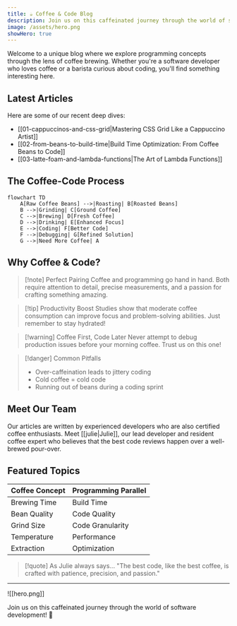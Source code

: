 ```yaml
---
title: ☕ Coffee & Code Blog
description: Join us on this caffeinated journey through the world of software development! 🚀
image: /assets/hero.png
showHero: true
---
```


Welcome to a unique blog where we explore programming concepts through the lens of coffee brewing. Whether you're a software developer who loves coffee or a barista curious about coding, you'll find something interesting here.

## Latest Articles

Here are some of our recent deep dives:
- [[01-cappuccinos-and-css-grid|Mastering CSS Grid Like a Cappuccino Artist]] 
- [[02-from-beans-to-build-time|Build Time Optimization: From Coffee Beans to Code]]
- [[03-latte-foam-and-lambda-functions|The Art of Lambda Functions]]

## The Coffee-Code Process

```mermaid
flowchart TD
    A[Raw Coffee Beans] -->|Roasting| B[Roasted Beans]
    B -->|Grinding| C[Ground Coffee]
    C -->|Brewing| D[Fresh Coffee]
    D -->|Drinking| E[Enhanced Focus]
    E -->|Coding| F[Better Code]
    F -->|Debugging| G[Refined Solution]
    G -->|Need More Coffee| A
```

## Why Coffee & Code?

> [!note] Perfect Pairing
> Coffee and programming go hand in hand. Both require attention to detail, precise measurements, and a passion for crafting something amazing.

> [!tip] Productivity Boost
> Studies show that moderate coffee consumption can improve focus and problem-solving abilities. Just remember to stay hydrated!

> [!warning] Coffee First, Code Later
> Never attempt to debug production issues before your morning coffee. Trust us on this one! 

> [!danger] Common Pitfalls
> - Over-caffeination leads to jittery coding
> - Cold coffee = cold code
> - Running out of beans during a coding sprint

## Meet Our Team

Our articles are written by experienced developers who are also certified coffee enthusiasts. Meet [[julie|Julie]], our lead developer and resident coffee expert who believes that the best code reviews happen over a well-brewed pour-over.

## Featured Topics

| Coffee Concept | Programming Parallel |
|---------------|---------------------|
| Brewing Time | Build Time |
| Bean Quality | Code Quality |
| Grind Size | Code Granularity |
| Temperature | Performance |
| Extraction | Optimization |

> [!quote] As Julie always says...
> "The best code, like the best coffee, is crafted with patience, precision, and passion."

---

![[hero.png]]

Join us on this caffeinated journey through the world of software development! 🚀